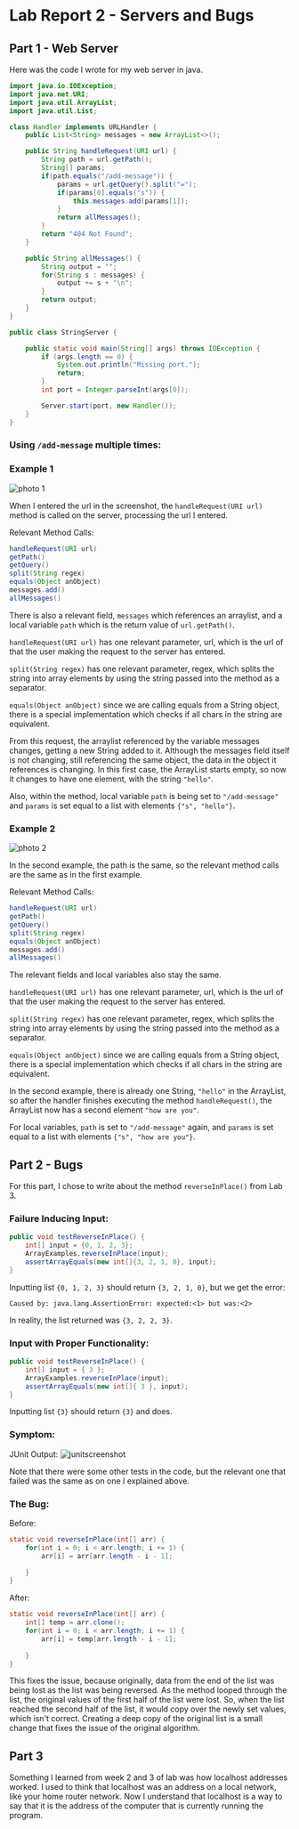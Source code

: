 # Lab Report 2 - Servers and Bugs

## Part 1 - Web Server

Here was the code I wrote for my web server in java.

```java
import java.io.IOException;
import java.net.URI;
import java.util.ArrayList;
import java.util.List;

class Handler implements URLHandler {
    public List<String> messages = new ArrayList<>();

    public String handleRequest(URI url) {
        String path = url.getPath();
        String[] params;
        if(path.equals("/add-message")) {
            params = url.getQuery().split("=");
            if(params[0].equals("s")) {
                this.messages.add(params[1]);
            }
            return allMessages();
        }
        return "404 Not Found";
    }

    public String allMessages() {
        String output = "";
        for(String s : messages) {
            output += s + "\n";
        }
        return output;
    }
}

public class StringServer {

    public static void main(String[] args) throws IOException {
        if (args.length == 0) {
            System.out.println("Missing port.");
            return;
        }
        int port = Integer.parseInt(args[0]);

        Server.start(port, new Handler());
    }
}
```

### Using `/add-message` multiple times:

### Example 1

![photo 1](../assets/lab2/1a.png)

When I entered the url in the screenshot, the `handleRequest(URI url)` method is called on the server, processing the url I entered. 

Relevant Method Calls:
```java
handleRequest(URI url)
getPath()
getQuery()
split(String regex)
equals(Object anObject)
messages.add()
allMessages()
```

There is also a relevant field, `messages` which references an arraylist, and a local variable `path` which is the return value of `url.getPath()`.

`handleRequest(URI url)` has one relevant parameter, url, which is the url of that the user making the request to the server has entered. 

`split(String regex)` has one relevant parameter, regex, which splits the string into array elements by using the string passed into the method as a separator.

`equals(Object anObject)` since we are calling equals from a String object, there is a special implementation which checks if all chars in the string are equivalent. 

From this request, the arraylist referenced by the variable messages changes, getting a new String added to it. Although the messages field itself is not changing, still referencing the same object, the data in the object it references is changing. In this first case, the ArrayList starts empty, so now it changes to have one element, with the string `"hello"`.

Also, within the method, local variable `path` is being set to `"/add-message"` and `params` is set equal to a list with elements `{"s", "hello"}`.

### Example 2

![photo 2](../assets/lab2/1b.png)

In the second example, the path is the same, so the relevant method calls are the same as in the first example.

Relevant Method Calls:
```java
handleRequest(URI url)
getPath()
getQuery()
split(String regex)
equals(Object anObject)
messages.add()
allMessages()
```

The relevant fields and local variables also stay the same. 

`handleRequest(URI url)` has one relevant parameter, url, which is the url of that the user making the request to the server has entered. 

`split(String regex)` has one relevant parameter, regex, which splits the string into array elements by using the string passed into the method as a separator.

`equals(Object anObject)` since we are calling equals from a String object, there is a special implementation which checks if all chars in the string are equivalent. 

In the second example, there is already one String, `"hello"` in the ArrayList, so after the handler finishes executing the method `handleRequest()`, the ArrayList now has a second element `"how are you"`.

For local variables, `path` is set to `"/add-message"` again, and `params` is set equal to a list with elements `{"s", "how are you"}`.

## Part 2 - Bugs

For this part, I chose to write about the method `reverseInPlace()` from Lab 3.

### Failure Inducing Input:
```java
public void testReverseInPlace() {
    int[] input = {0, 1, 2, 3};
    ArrayExamples.reverseInPlace(input);
    assertArrayEquals(new int[]{3, 2, 1, 0}, input);
}
```
Inputting list `{0, 1, 2, 3}` should return `{3, 2, 1, 0}`, but we get the error:

`Caused by: java.lang.AssertionError: expected:<1> but was:<2>`

In reality, the list returned was `{3, 2, 2, 3}`.

### Input with Proper Functionality:
```java
public void testReverseInPlace() {
    int[] input = { 3 };
    ArrayExamples.reverseInPlace(input);
    assertArrayEquals(new int[]{ 3 }, input);
}
```

Inputting list `{3}` should return `{3}` and does.

### Symptom:

JUnit Output:
![junitscreenshot](../assets/lab2/2b.png)

Note that there were some other tests in the code, but the relevant one that failed was the same as on one I explained above.

### The Bug:
Before:
```java
static void reverseInPlace(int[] arr) {
    for(int i = 0; i < arr.length; i += 1) {
        arr[i] = arr[arr.length - i - 1];
        
    }
}
```
After:
```java
static void reverseInPlace(int[] arr) {
    int[] temp = arr.clone(); 
    for(int i = 0; i < arr.length; i += 1) {
        arr[i] = temp[arr.length - i - 1];
        
    }
}
```

This fixes the issue, because originally, data from the end of the list was being lost as the list was being reversed. As the method looped through the list, the original values of the first half of the list were lost. So, when the list reached the second half of the list, it would copy over the newly set values, which isn't correct. Creating a deep copy of the original list is a small change that fixes the issue of the original algorithm. 


## Part 3 

Something I learned from week 2 and 3 of lab was how localhost addresses worked. I used to think that localhost was an address on a local network, like your home router network. Now I understand that localhost is a way to say that it is the address of the computer that is currently running the program.  